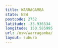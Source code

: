 ```yaml
---
title: WARRAGAMBA
state: NSW
postcode: 2752
latitude: -33.936534
longitude: 150.585995
url: /nsw/warragamba/
layout: suburb
---
```

